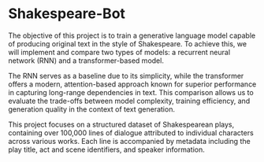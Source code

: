 # Shakespeare-Bot
The objective of this project is to train a generative language model capable of producing original text in the style of Shakespeare. To achieve this, we will implement and compare two types of models: a recurrent neural network (RNN) and a transformer-based model. 

The RNN serves as a baseline due to its simplicity, while the transformer offers a modern, attention-based approach known for superior performance in capturing long-range dependencies in text. This comparison allows us to evaluate the trade-offs between model complexity, training efficiency, and generation quality in the context of text generation.

This project focuses on a structured dataset of Shakespearean plays, containing over 100,000 lines of dialogue attributed to individual characters across various works. Each line is accompanied by metadata including the play title, act and scene identifiers, and speaker information. 
